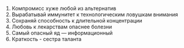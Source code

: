 1. Компромисс хуже любой из альтернатив  
2. Вырабатывай иммунитет к технологическим ловушкам внимания  
3. Сохраняй способность к длительной концентрации  
4. Любовь к лекарствам опаснее болезни  
5. Самый опасный яд — информационный  
6. Краткость - сестра таланта  
